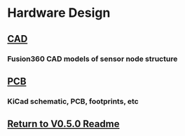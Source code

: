 # Hardware Design
## [CAD](CAD)
### Fusion360 CAD models of sensor node structure

## [PCB](PCB)
### KiCad schematic, PCB, footprints, etc

## [Return to V0.5.0 Readme](https://github.com/ARTS-Laboratory/Smart-Penetrometer-with-Edge-Computing-and-Intelligent-Embedded-Systems/blob/main/V0/V0.5/V0.5.0/README.md)


